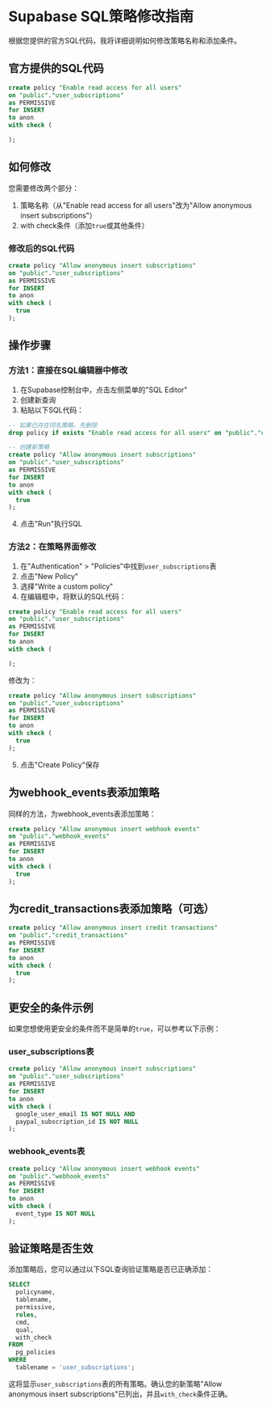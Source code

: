 # Supabase SQL策略修改指南

根据您提供的官方SQL代码，我将详细说明如何修改策略名称和添加条件。

## 官方提供的SQL代码

```sql
create policy "Enable read access for all users"
on "public"."user_subscriptions"
as PERMISSIVE
for INSERT
to anon
with check (

);
```

## 如何修改

您需要修改两个部分：
1. 策略名称（从"Enable read access for all users"改为"Allow anonymous insert subscriptions"）
2. with check条件（添加`true`或其他条件）

### 修改后的SQL代码

```sql
create policy "Allow anonymous insert subscriptions"
on "public"."user_subscriptions"
as PERMISSIVE
for INSERT
to anon
with check (
  true
);
```

## 操作步骤

### 方法1：直接在SQL编辑器中修改

1. 在Supabase控制台中，点击左侧菜单的"SQL Editor"
2. 创建新查询
3. 粘贴以下SQL代码：

```sql
-- 如果已存在同名策略，先删除
drop policy if exists "Enable read access for all users" on "public"."user_subscriptions";

-- 创建新策略
create policy "Allow anonymous insert subscriptions"
on "public"."user_subscriptions"
as PERMISSIVE
for INSERT
to anon
with check (
  true
);
```

4. 点击"Run"执行SQL

### 方法2：在策略界面修改

1. 在"Authentication" > "Policies"中找到`user_subscriptions`表
2. 点击"New Policy"
3. 选择"Write a custom policy"
4. 在编辑框中，将默认的SQL代码：

```sql
create policy "Enable read access for all users"
on "public"."user_subscriptions"
as PERMISSIVE
for INSERT
to anon
with check (

);
```

修改为：

```sql
create policy "Allow anonymous insert subscriptions"
on "public"."user_subscriptions"
as PERMISSIVE
for INSERT
to anon
with check (
  true
);
```

5. 点击"Create Policy"保存

## 为webhook_events表添加策略

同样的方法，为webhook_events表添加策略：

```sql
create policy "Allow anonymous insert webhook events"
on "public"."webhook_events"
as PERMISSIVE
for INSERT
to anon
with check (
  true
);
```

## 为credit_transactions表添加策略（可选）

```sql
create policy "Allow anonymous insert credit transactions"
on "public"."credit_transactions"
as PERMISSIVE
for INSERT
to anon
with check (
  true
);
```

## 更安全的条件示例

如果您想使用更安全的条件而不是简单的`true`，可以参考以下示例：

### user_subscriptions表

```sql
create policy "Allow anonymous insert subscriptions"
on "public"."user_subscriptions"
as PERMISSIVE
for INSERT
to anon
with check (
  google_user_email IS NOT NULL AND 
  paypal_subscription_id IS NOT NULL
);
```

### webhook_events表

```sql
create policy "Allow anonymous insert webhook events"
on "public"."webhook_events"
as PERMISSIVE
for INSERT
to anon
with check (
  event_type IS NOT NULL
);
```

## 验证策略是否生效

添加策略后，您可以通过以下SQL查询验证策略是否已正确添加：

```sql
SELECT
  policyname,
  tablename,
  permissive,
  roles,
  cmd,
  qual,
  with_check
FROM
  pg_policies
WHERE
  tablename = 'user_subscriptions';
```

这将显示`user_subscriptions`表的所有策略。确认您的新策略"Allow anonymous insert subscriptions"已列出，并且`with_check`条件正确。